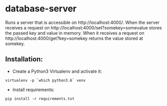 # database-server
Runs a server that is accessible on http://localhost:4000/. When the server receives a request on http://localhost:4000/set?somekey=somevalue stores the passed key and value in memory. When it receives a request on http://localhost:4000/get?key=somekey returns the value stored at somekey.


## Installation:

* Create a Python3 Virtualenv and activate it:

```
virtualenv -p `which python3.6` venv
```

* Install requirements:

`pip install -r requirements.txt`
